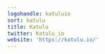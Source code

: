 ```yaml
---
logohandle: katuluio
sort: katulu
title: Katulu
twitter: Katulu_io
website: 'https://katulu.io/'
---
```

